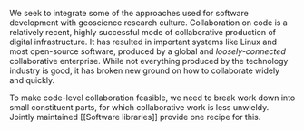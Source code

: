 We seek to integrate some of the approaches used for software development with geoscience research culture. Collaboration on code is a relatively recent, highly successful mode of collaborative production of digital infrastructure. It has resulted in important systems like Linux and most open-source software, produced by a global and _loosely-connected_ collaborative enterprise. While not everything produced by the technology industry is good, it has broken new ground on how to collaborate widely and quickly.

To make code-level collaboration feasible, we need to break work down into 
small constituent parts, for which collaborative work is less unwieldy.
Jointly maintained [[Software libraries]] provide one recipe for this.
